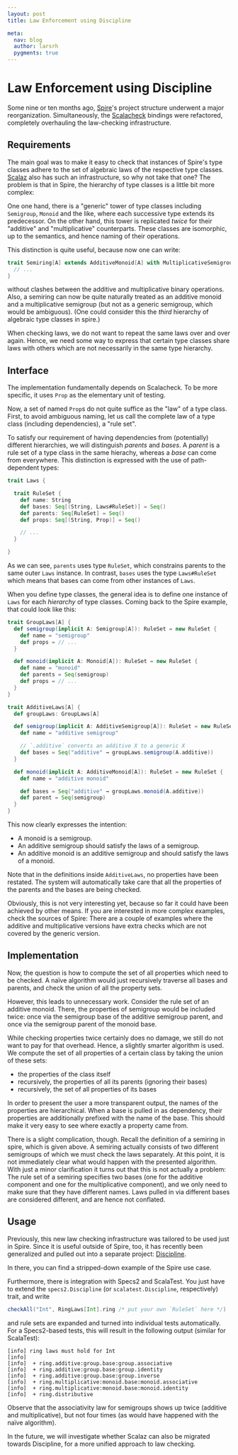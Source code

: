 ```yaml
---
layout: post
title: Law Enforcement using Discipline

meta:
  nav: blog
  author: larsrh
  pygments: true
---
```


Law Enforcement using Discipline
================================

Some nine or ten months ago, [Spire](http://github.com/non/spire)'s project structure underwent a major reorganization.
Simultaneously, the [Scalacheck](http://www.scalacheck.org/) bindings were refactored, completely overhauling the law-checking infrastructure.

Requirements
------------

The main goal was to make it easy to check that instances of Spire's type classes adhere to the set of algebraic laws of the respective type classes.
[Scalaz](https://github.com/scalaz/scalaz) also has such an infrastructure, so why not take that one?
The problem is that in Spire, the hierarchy of type classes is a little bit more complex:

One one hand, there is a "generic" tower of type classes including `Semigroup`, `Monoid` and the like, where each successive type extends its predecessor.
On the other hand, this tower is replicated *twice* for their "additive" and "multiplicative" counterparts.
These classes are isomorphic, up to the semantics, and hence naming of their operations.

This distinction is quite useful, because now one can write:

```scala
trait Semiring[A] extends AdditiveMonoid[A] with MultiplicativeSemigroup[A] {
  // ...
}
```

without clashes between the additive and multiplicative binary operations.
Also, a semiring can now be quite naturally treated as an additive monoid and a multiplicative semigroup (but not as a generic semigroup, which would be ambiguous).
(One could consider this the *third* hierarchy of algebraic type classes in spire.)

When checking laws, we do not want to repeat the same laws over and over again.
Hence, we need some way to express that certain type classes share laws with others which are not necessarily in the same type hierarchy.


Interface
---------

The implementation fundamentally depends on Scalacheck.
To be more specific, it uses `Prop` as the elementary unit of testing.

Now, a set of named `Prop`s do not quite suffice as the "law" of a type class.
First, to avoid ambiguous naming, let us call the complete law of a type class (including dependencies), a "rule set".

To satisfy our requirement of having dependencies from (potentially) different hierarchies, we will distinguish *parents* and *bases*.
A *parent* is a rule set of a type class in the same hierachy, whereas a *base* can come from everywhere.
This distinction is expressed with the use of path-dependent types:

```scala
trait Laws {

  trait RuleSet {
    def name: String
    def bases: Seq[(String, Laws#RuleSet)] = Seq()
    def parents: Seq[RuleSet] = Seq()
    def props: Seq[(String, Prop)] = Seq()

    // ...
  }

}
```

As we can see, `parents` uses type `RuleSet`, which constrains parents to the same outer `Laws` instance.
In contrast, `bases` uses the type `Laws#RuleSet` which means that bases can come from other instances of `Laws`.

When you define type classes, the general idea is to define one instance of `Laws` for each *hierarchy* of type classes.
Coming back to the Spire example, that could look like this:

```scala
trait GroupLaws[A] {
  def semigroup(implicit A: Semigroup[A]): RuleSet = new RuleSet {
    def name = "semigroup"
    def props = // ...
  }

  def monoid(implicit A: Monoid[A]): RuleSet = new RuleSet {
    def name = "monoid"
    def parents = Seq(semigroup)
    def props = // ...
  }
}

trait AdditiveLaws[A] {
  def groupLaws: GroupLaws[A]

  def semigroup(implicit A: AdditiveSemigroup[A]): RuleSet = new RuleSet {
    def name = "additive semigroup"

    // `.additive` converts an additive X to a generic X
    def bases = Seq("additive" → groupLaws.semigroup(A.additive))
  }

  def monoid(implicit A: AdditiveMonoid[A]): RuleSet = new RuleSet {
    def name = "additive monoid"

    def bases = Seq("additive" → groupLaws.monoid(A.additive))
    def parent = Seq(semigroup)
  }
}
```

This now clearly expresses the intention:

* A monoid is a semigroup.
* An additive semigroup should satisfy the laws of a semigroup.
* An additive monoid is an additive semigroup and should satisfy the laws of a monoid.

Note that in the definitions inside `AdditiveLaws`, no properties have been restated.
The system will automatically take care that all the properties of the parents and the bases are being checked.

Obviously, this is not very interesting yet, because so far it could have been achieved by other means.
If you are interested in more complex examples, check the sources of Spire:
There are a couple of examples where the additive and multiplicative versions have extra checks which are not covered by the generic version.


Implementation
--------------

Now, the question is how to compute the set of all properties which need to be checked.
A naïve algorithm would just recursively traverse all bases and parents, and check the union of all the property sets.

However, this leads to unnecessary work.
Consider the rule set of an additive monoid.
There, the properties of semigroup would be included twice:
once via the semigroup base of the additive semigroup parent, and once via the semigroup parent of the monoid base.

While checking properties twice certainly does no damage, we still do not want to pay for that overhead.
Hence, a slightly smarter algorithm is used.
We compute the set of all properties of a certain class by taking the union of these sets:

* the properties of the class itself
* recursively, the properties of all its parents (ignoring their bases)
* recursively, the set of all properties of its bases

In order to present the user a more transparent output, the names of the properties are hierarchical.
When a base is pulled in as dependency, their properties are additionally prefixed with the name of the base.
This should make it very easy to see where exactly a property came from.

There is a slight complication, though.
Recall the definition of a semiring in spire, which is given above.
A semiring actually consists of two different semigroups of which we must check the laws separately.
At this point, it is not immediately clear what would happen with the presented algorithm.
With just a minor clarification it turns out that this is not actually a problem:
The rule set of a semiring specifies two bases (one for the additive component and one for the multiplicative component), and we only need to make sure that they have different names.
Laws pulled in via different bases are considered different, and are hence not conflated.

Usage
-----

Previously, this new law checking infrastructure was tailored to be used just in Spire.
Since it is useful outside of Spire, too, it has recently been generalized and pulled out into a separate project: [Discipline](https://github.com/typelevel/discipline).

In there, you can find a stripped-down example of the Spire use case.

Furthermore, there is integration with Specs2 and ScalaTest.
You just have to extend the `specs2.Discipline` (or `scalatest.Discipline`, respectively) trait, and write

```scala
checkAll("Int", RingLaws[Int].ring /* put your own `RuleSet` here */)
```

and rule sets are expanded and turned into individual tests automatically.
For a Specs2-based tests, this will result in the following output (similar for ScalaTest):

```
[info] ring laws must hold for Int
[info]
[info]  + ring.additive:group.base:group.associative
[info]  + ring.additive:group.base:group.identity
[info]  + ring.additive:group.base:group.inverse
[info]  + ring.multiplicative:monoid.base:monoid.associative
[info]  + ring.multiplicative:monoid.base:monoid.identity
[info]  + ring.distributive
```

Observe that the associativity law for semigroups shows up twice (additive and multiplicative), but not four times (as would have happened with the naïve algorithm).

In the future, we will investigate whether Scalaz can also be migrated towards Discipline, for a more unified approach to law checking.
